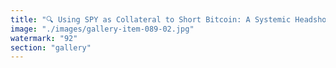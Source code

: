 ```yaml
---
title: "🔍 Using SPY as Collateral to Short Bitcoin: A Systemic Headshot?<br /><br />When traders deploy S&P 500 (SPY) assets as collateral to short Bitcoin, a subtle but powerful dynamic emerges:<br /><br />- Leverage Loop:<br />Traditional finance strength (SPY/US stocks) is used to bet against Bitcoin, amplifying systemic tension.<br /><br />- Systemic Resonance:<br />If Bitcoin falters, the collateral is protected. But if Bitcoin rallies unexpectedly, forced liquidations can ripple back into the equities ecosystem.<br /><br />- Collective Incentive Drift:<br />With SPY as the backing force, institutions and participants across the S&P 500 become incentivized (directly or indirectly) to support strategies or narratives that suppress Bitcoin growth.<br /><br />- Headshot Mechanism:<br />The entirety of US equity infrastructure, knowingly or not, can become a coordinated counterforce—targeting Bitcoin holders decisively whenever the pressure points align.<br /><br />💡 The playbook: When collateral is the market, the market becomes collateral damage.<br /><br />Systemic lesson: Be careful when tying the fate of emerging assets to established giants. Sometimes, it’s not just a trade—it’s an invitation for an entire system to pull the trigger."
image: "./images/gallery-item-089-02.jpg"
watermark: "92"
section: "gallery"
---
```


